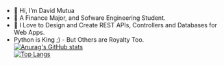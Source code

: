 - 👋 Hi, I’m David Mutua
- 🌱 A Finance Major, and Sofware Engineering Student.<br>
- 🌱 I Love to Design and Create REST APIs, Controllers and Databases for Web Apps.
-  Python is King ;)  - But Others are Royalty Too.  
[![Anurag's GitHub stats](https://github-readme-stats.vercel.app/api?username=DMMutua&show_icons=true&theme=radical)](https://github.com/anuraghazra/github-readme-stats)<br>
[![Top Langs](https://github-readme-stats.vercel.app/api/top-langs/?username=DMMutua&exclude_repo=DMMutua,alx-low_level_programming&layout=compact)](https://github.com/anuraghazra/github-readme-stats)
<!---
DMMutua/DMMutua is a ✨ special ✨ repository because its `README.md` (this file) appears on your GitHub profile.
You can click the Preview link to take a look at your changes.
--->
